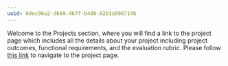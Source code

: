```yaml
---
uuid: 60ec96a2-d689-467f-b4d0-02b3a596714b
---
```


Welcome to the Projects section, where you will find a link to the project page which includes all the details about your project including project outcomes, functional requirements, and the evaluation rubric. Please follow [this link](https://flex-web.compass.lighthouselabs.ca/projects/lotide) to navigate to the project page.